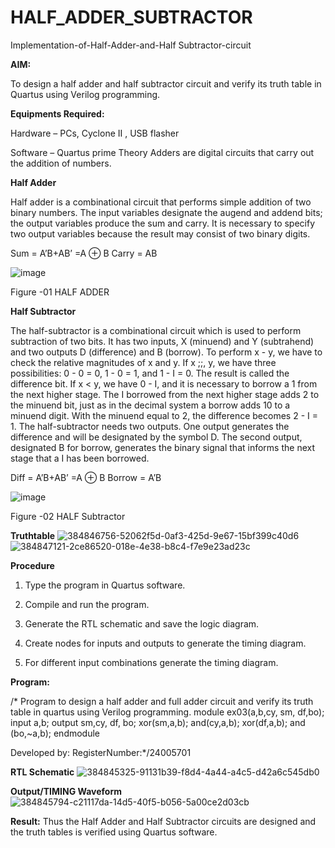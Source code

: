# HALF_ADDER_SUBTRACTOR

Implementation-of-Half-Adder-and-Half Subtractor-circuit

**AIM:**

To design a half adder and half subtractor circuit and verify its truth table in Quartus using Verilog programming.

**Equipments Required:**

Hardware – PCs, Cyclone II , USB flasher 

Software – Quartus prime Theory Adders are digital circuits that carry out the addition of numbers.

**Half Adder**

Half adder is a combinational circuit that performs simple addition of two binary numbers. The input variables designate the augend and addend bits; the output variables produce the sum and carry. It is necessary to specify two output variables because the result may consist of two binary digits.

Sum = A’B+AB’ =A ⊕ B Carry = AB

![image](https://github.com/naavaneetha/HALF_ADDER_SUBTRACTOR/assets/154305477/bd4a0b2c-cdbc-4184-ab08-81578f121e1f)

Figure -01 HALF ADDER

**Half Subtractor**

The half-subtractor is a combinational circuit which is used to perform subtraction of two bits. It has two inputs, X (minuend) and Y (subtrahend) and two outputs D (difference) and B (borrow). To perform x - y, we have to check the relative magnitudes of x and y. If x ;;, y, we have three possibilities: 0 - 0 = 0, 1 - 0 = 1, and 1 - I = 0. The result is called the difference bit. If x < y, we have 0 - I, and it is necessary to borrow a 1 from the next higher stage. The I borrowed from the next higher stage adds 2 to the minuend bit, just as in the decimal system a borrow adds 10 to a minuend digit. With the minuend equal to 2, the difference becomes 2 - I = 1. The half-subtractor needs two outputs. One output generates the difference and will be designated by the symbol D. The second output, designated B for borrow, generates the binary signal that informs the next stage that a I has been borrowed. 

Diff = A’B+AB’ =A ⊕ B
Borrow = A’B

 ![image](https://github.com/naavaneetha/HALF_ADDER_SUBTRACTOR/assets/154305477/d76b099c-513f-4e7c-843a-e2fd028a531a)

Figure -02 HALF Subtractor

**Truthtable**
![384846756-52062f5d-0af3-425d-9e67-15bf399c40d6](https://github.com/user-attachments/assets/17ef44b9-6cc3-496f-85fd-10a721aff333)
![384847121-2ce86520-018e-4e38-b8c4-f7e9e23ad23c](https://github.com/user-attachments/assets/56965040-823b-4497-a77b-e8c7605513fc)

**Procedure**

1.	Type the program in Quartus software.

2.	Compile and run the program.

3.	Generate the RTL schematic and save the logic diagram.

4.	Create nodes for inputs and outputs to generate the timing diagram.

5.	For different input combinations generate the timing diagram.


**Program:**

/* Program to design a half adder and full adder circuit and verify its truth table in quartus using Verilog programming.
module ex03(a,b,cy, sm, df,bo); input a,b; output sm,cy, df, bo; xor(sm,a,b); and(cy,a,b); xor(df,a,b); and (bo,~a,b); endmodule

Developed by: RegisterNumber:*/24005701

**RTL Schematic**
![384845325-91131b39-f8d4-4a44-a4c5-d42a6c545db0](https://github.com/user-attachments/assets/e47c1394-7975-43ce-bf2d-3c8ee3ea90f1)

**Output/TIMING Waveform**
![384845794-c21117da-14d5-40f5-b056-5a00ce2d03cb](https://github.com/user-attachments/assets/5321db78-f4c1-4797-bef0-e0b48d293e06)

**Result:**
Thus the Half Adder and Half Subtractor circuits are designed and the truth tables is verified using Quartus software.
